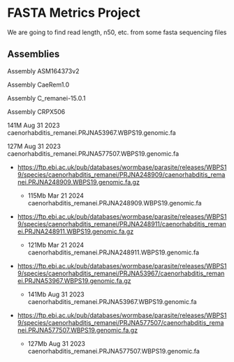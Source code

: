 # FASTA Metrics Project

We are going to find read length, n50, etc. from some fasta sequencing files

## Assemblies
Assembly ASM164373v2

Assembly CaeRem1.0

Assembly C_remanei-15.0.1

Assembly CRPX506




141M Aug 31  2023 caenorhabditis_remanei.PRJNA53967.WBPS19.genomic.fa

127M Aug 31  2023 caenorhabditis_remanei.PRJNA577507.WBPS19.genomic.fa





- https://ftp.ebi.ac.uk/pub/databases/wormbase/parasite/releases/WBPS19/species/caenorhabditis_remanei/PRJNA248909/caenorhabditis_remanei.PRJNA248909.WBPS19.genomic.fa.gz
    - 115Mb Mar 21  2024 caenorhabditis_remanei.PRJNA248909.WBPS19.genomic.fa
- https://ftp.ebi.ac.uk/pub/databases/wormbase/parasite/releases/WBPS19/species/caenorhabditis_remanei/PRJNA248911/caenorhabditis_remanei.PRJNA248911.WBPS19.genomic.fa.gz
    - 121Mb Mar 21  2024 caenorhabditis_remanei.PRJNA248911.WBPS19.genomic.fa
- https://ftp.ebi.ac.uk/pub/databases/wormbase/parasite/releases/WBPS19/species/caenorhabditis_remanei/PRJNA53967/caenorhabditis_remanei.PRJNA53967.WBPS19.genomic.fa.gz
    - 141Mb Aug 31  2023 caenorhabditis_remanei.PRJNA53967.WBPS19.genomic.fa

- https://ftp.ebi.ac.uk/pub/databases/wormbase/parasite/releases/WBPS19/species/caenorhabditis_remanei/PRJNA577507/caenorhabditis_remanei.PRJNA577507.WBPS19.genomic.fa.gz
    - 127Mb Aug 31  2023 caenorhabditis_remanei.PRJNA577507.WBPS19.genomic.fa


